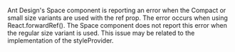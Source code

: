 Ant Design's Space component is reporting an error when the Compact or small size variants are used with the ref prop. The error occurs when using React.forwardRef(). The Space component does not report this error when the regular size variant is used. This issue may be related to the implementation of the styleProvider.
